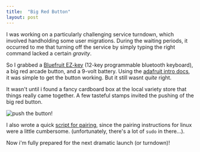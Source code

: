 ```yaml
---
title:  "Big Red Button"
layout: post
---
```


I was working on a particularly challenging service turndown, which
involved handholding some user migrations. During the waiting periods, it
occurred to me that turning off the service by simply typing the right command
lacked a certain *gravity*.

So I grabbed a [Bluefruit EZ-key](http://www.adafruit.com/products/1535)
(12-key programmable bluetooth keyboard), a big red arcade button, and a 9-volt
battery. Using the [adafruit intro
docs](https://learn.adafruit.com/introducing-bluefruit-ez-key-diy-bluetooth-hid-keyboard),
it was simple to get the button working. But it still wasnt _quite_ right.

It wasn't until i found a fancy cardboard box at the local variety store that
things really came together. A few tasteful stamps invited the pushing of the
big red button.

![push the button!](https://lh4.googleusercontent.com/-hitPdHcQJgw/VTngEO0gasI/AAAAAAAADmo/Mtyxca6ZlNk/w979-h551-no/IMG_20150422_164349.jpg)

I also wrote a quick [script for
pairing](https://raw.githubusercontent.com/muncus/dotfiles/master/bin/ezkey.sh),
since the pairing instructions for linux were a little cumbersome.
(unfortunately, there's a lot of `sudo` in there...).

Now i'm fully prepared for the next dramatic launch (or turndown)!
